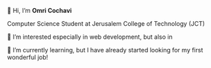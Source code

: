  👋 
 Hi, I’m **Omri Cochavi**
 
 Computer Science Student at Jerusalem College of Technology (JCT)
 
 👀 
 I’m interested especially in web development, but also in 
 
 🌱 
 I’m currently learning, but I have already started looking for my first wonderful job!
 
 




<!---
(For the curious)

omcoch/omcoch is a ✨ special ✨ repository because its `README.md` (this file) appears on your GitHub profile.
You can click the Preview link to take a look at your changes.
--->
